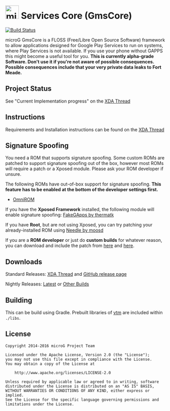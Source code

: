 <img src="http://i.imgur.com/hXY4lcC.png" height="42px" alt="microG" /> Services Core (GmsCore)
=======
[![Build Status](https://travis-ci.org/microg/android_packages_apps_GmsCore.svg?branch=master)](https://travis-ci.org/microg/android_packages_apps_GmsCore)

microG GmsCore is a FLOSS (Free/Libre Open Source Software) framework to allow applications designed for Google Play Services to run on systems, where Play Services is not available. If you use your phone without GAPPS this might become a useful tool for you.
**This is currently alpha-grade Software. Don't use it if you're not aware of possible consequences. Possible consequences include that your very private data leaks to Fort Meade.**

Project Status
--------------
See "Current Implementation progress" on the [XDA Thread](http://forum.xda-developers.com/android/apps-games/app-microg-gmscore-floss-play-services-t3217616)

Instructions
------------
Requirements and Installation instructions can be found on the [XDA Thread](http://forum.xda-developers.com/android/apps-games/app-microg-gmscore-floss-play-services-t3217616)

Signature Spoofing
------------------
You need a ROM that supports signature spoofing. Some custom ROMs are patched to support signature spoofing out of the box, however most ROMs will require a patch or a Xposed module. Please ask your ROM developer if unsure.

The following ROMs have out-of-box support for signature spoofing. **This feature has to be enabled at the bottom of the developer settings first.**
* [OmniROM](http://omnirom.org/)

If you have the **Xposed Framework** installed, the following module will enable signature spoofing: [FakeGApps by thermatk](http://repo.xposed.info/module/com.thermatk.android.xf.fakegapps)

If you have **Root**, but are not using Xposed, you can try patching your already-installed ROM using [Needle by moosd](https://github.com/moosd/Needle)

If you are a **ROM developer** or just do **custom builds** for whatever reason, you can download and include the patch from [here](https://gerrit.omnirom.org/#/c/14898/) and [here](https://gerrit.omnirom.org/#/c/14899).

Downloads
---------
Standard Releases: [XDA Thread](http://forum.xda-developers.com/android/apps-games/app-microg-gmscore-floss-play-services-t3217616) and [GitHub release page](https://github.com/microg/android_packages_apps_GmsCore/releases)

Nightly Releases: [Latest](http://files.brnmod.rocks/apps/GmsCore/Latest/play-services-core-debug.apk) or [Other Builds](http://files.brnmod.rocks/apps/GmsCore/)

Building
--------
This can be build using Gradle. 
Prebuilt libraries of [vtm](https://github.com/opensciencemap/vtm) are included within `./libs`.

License
-------
    Copyright 2014-2016 microG Project Team

    Licensed under the Apache License, Version 2.0 (the "License");
    you may not use this file except in compliance with the License.
    You may obtain a copy of the License at

        http://www.apache.org/licenses/LICENSE-2.0

    Unless required by applicable law or agreed to in writing, software
    distributed under the License is distributed on an "AS IS" BASIS,
    WITHOUT WARRANTIES OR CONDITIONS OF ANY KIND, either express or implied.
    See the License for the specific language governing permissions and
    limitations under the License.
